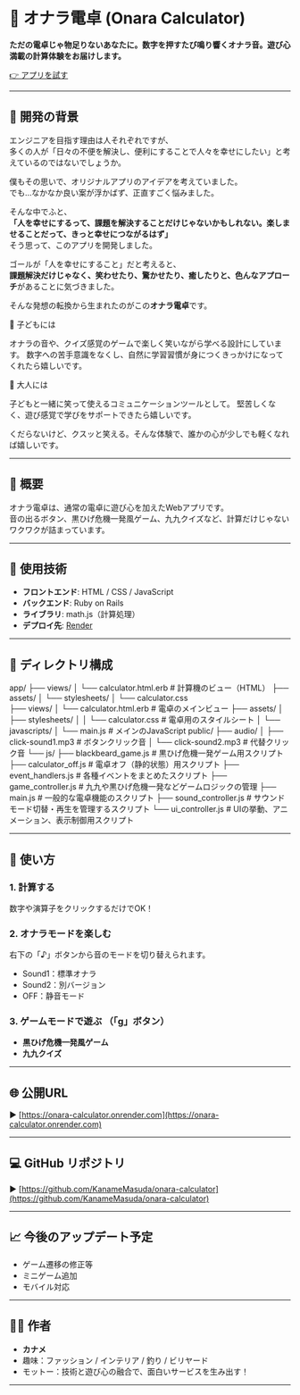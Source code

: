 # 💨 オナラ電卓 (Onara Calculator)

**ただの電卓じゃ物足りないあなたに。数字を押すたび鳴り響くオナラ音。遊び心満載の計算体験をお届けします。**

[👉 アプリを試す](https://onara-calculator.onrender.com)

---

## 🎯 開発の背景

エンジニアを目指す理由は人それぞれですが、  
多くの人が「日々の不便を解決し、便利にすることで人々を幸せにしたい」と考えているのではないでしょうか。  

僕もその思いで、オリジナルアプリのアイデアを考えていました。  
でも…なかなか良い案が浮かばず、正直すごく悩みました。

そんな中でふと、  
**「人を幸せにするって、課題を解決することだけじゃないかもしれない。楽しませることだって、きっと幸せにつながるはず」**  
そう思って、このアプリを開発しました。

ゴールが「人を幸せにすること」だと考えると、  
**課題解決だけじゃなく、笑わせたり、驚かせたり、癒したりと、色んなアプローチ**があることに気づきました。

そんな発想の転換から生まれたのがこの**オナラ電卓**です。 

👦 子どもには

オナラの音や、クイズ感覚のゲームで楽しく笑いながら学べる設計にしています。
数字への苦手意識をなくし、自然に学習習慣が身につくきっかけになってくれたら嬉しいです。

👨 大人には

子どもと一緒に笑って使えるコミュニケーションツールとして。
堅苦しくなく、遊び感覚で学びをサポートできたら嬉しいです。


くだらないけど、クスッと笑える。そんな体験で、誰かの心が少しでも軽くなれば嬉しいです。

---

## 📌 概要

オナラ電卓は、通常の電卓に遊び心を加えたWebアプリです。  
音の出るボタン、黒ひげ危機一発風ゲーム、九九クイズなど、計算だけじゃないワクワクが詰まっています。

---

## 🔧 使用技術

- **フロントエンド**: HTML / CSS / JavaScript
- **バックエンド**: Ruby on Rails
- **ライブラリ**: math.js（計算処理）
- **デプロイ先**: [Render](https://render.com)

---

## 📁 ディレクトリ構成


app/
├── views/
│   └── calculator.html.erb     # 計算機のビュー（HTML）
├── assets/
│   └── stylesheets/
│       └── calculator.css     
├── views/
│   └── calculator.html.erb         # 電卓のメインビュー
├── assets/
│   ├── stylesheets/
│   │   └── calculator.css          # 電卓用のスタイルシート
│   └── javascripts/
│       └── main.js                 # メインのJavaScript
public/
├── audio/
│   ├── click-sound1.mp3            # ボタンクリック音
│   └── click-sound2.mp3            # 代替クリック音
└── js/
├── blackbeard_game.js          # 黒ひげ危機一発ゲーム用スクリプト
├── calculator_off.js           # 電卓オフ（静的状態）用スクリプト
├── event_handlers.js           # 各種イベントをまとめたスクリプト
├── game_controller.js          # 九九や黒ひげ危機一発などゲームロジックの管理
├── main.js                     # 一般的な電卓機能のスクリプト
├── sound_controller.js         # サウンドモード切替・再生を管理するスクリプト
└── ui_controller.js            # UIの挙動、アニメーション、表示制御用スクリプト

---

## 🚀 使い方

### 1. 計算する  
数字や演算子をクリックするだけでOK！

### 2. オナラモードを楽しむ  
右下の「♪」ボタンから音のモードを切り替えられます。

- Sound1：標準オナラ
- Sound2：別バージョン
- OFF：静音モード

### 3. ゲームモードで遊ぶ  （「g」ボタン）
- **黒ひげ危機一発風ゲーム**
- **九九クイズ**

---

## 🌐 公開URL

▶ [https://onara-calculator.onrender.com](https://onara-calculator.onrender.com)

---

## 💻 GitHub リポジトリ

▶ [https://github.com/KanameMasuda/onara-calculator](https://github.com/KanameMasuda/onara-calculator)

---

## 📈 今後のアップデート予定

- ゲーム遷移の修正等
- ミニゲーム追加
- モバイル対応

---

## 🧑‍💻 作者

- **カナメ**
- 趣味：ファッション / インテリア / 釣り / ビリヤード  
- モットー：技術と遊び心の融合で、面白いサービスを生み出す！

---